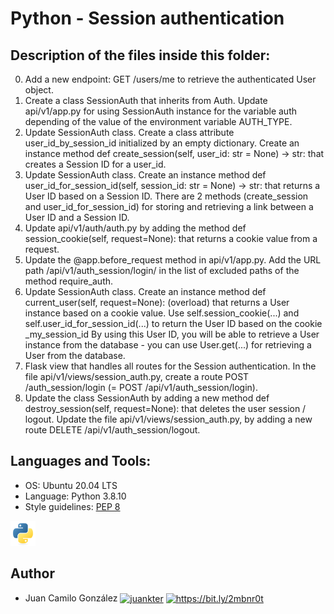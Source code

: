 # Python - Session authentication

## Description of the files inside this folder:


0. Add a new endpoint: GET /users/me to retrieve the authenticated User object. 
1. Create a class SessionAuth that inherits from Auth. Update api/v1/app.py for using SessionAuth instance for the variable auth depending of the value of the environment variable AUTH_TYPE.
2. Update SessionAuth class. Create a class attribute user_id_by_session_id initialized by an empty dictionary. Create an instance method def create_session(self, user_id: str = None) -> str: that creates a Session ID for a user_id.
3. Update SessionAuth class. Create an instance method def user_id_for_session_id(self, session_id: str = None) -> str: that returns a User ID based on a Session ID. There are 2 methods (create_session and user_id_for_session_id) for storing and retrieving a link between a User ID and a Session ID.
4. Update api/v1/auth/auth.py by adding the method def session_cookie(self, request=None): that returns a cookie value from a request.
5. Update the @app.before_request method in api/v1/app.py. Add the URL path /api/v1/auth_session/login/ in the list of excluded paths of the method require_auth.
6. Update SessionAuth class. Create an instance method def current_user(self, request=None): (overload) that returns a User instance based on a cookie value. Use self.session_cookie(...) and self.user_id_for_session_id(...) to return the User ID based on the cookie _my_session_id
By using this User ID, you will be able to retrieve a User instance from the database - you can use User.get(...) for retrieving a User from the database.
7. Flask view that handles all routes for the Session authentication. In the file api/v1/views/session_auth.py, create a route POST /auth_session/login (= POST /api/v1/auth_session/login).
8. Update the class SessionAuth by adding a new method def destroy_session(self, request=None): that deletes the user session / logout. Update the file api/v1/views/session_auth.py, by adding a new route DELETE /api/v1/auth_session/logout.

## Languages and Tools:

- OS: Ubuntu 20.04 LTS
- Language: Python 3.8.10
- Style guidelines: [PEP 8](https://www.python.org/dev/peps/pep-0008/)

<p align="left"> <a href="https://www.python.org" target="_blank" rel="noreferrer"> <img src="https://raw.githubusercontent.com/devicons/devicon/master/icons/python/python-original.svg" alt="python" width="40" height="40"/> </a> </p>


## Author

- Juan Camilo González <a href="https://twitter.com/juankter" target="blank"><img align="center" src="https://raw.githubusercontent.com/rahuldkjain/github-profile-readme-generator/master/src/images/icons/Social/twitter.svg" alt="juankter" height="30" width="40" /></a>
<a href="https://bit.ly/2MBNR0t" target="blank"><img align="center" src="https://raw.githubusercontent.com/rahuldkjain/github-profile-readme-generator/master/src/images/icons/Social/linked-in-alt.svg" alt="https://bit.ly/2mbnr0t" height="30" width="40" /></a>
